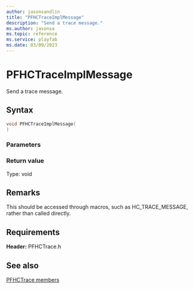 ```yaml
---
author: jasonsandlin
title: "PFHCTraceImplMessage"
description: "Send a trace message."
ms.author: jasonsa
ms.topic: reference
ms.service: playfab
ms.date: 03/09/2023
---
```


# PFHCTraceImplMessage  

Send a trace message.  

## Syntax  
  
```cpp
void PFHCTraceImplMessage(  
)  
```  
  
### Parameters  
  
  
### Return value
Type: void
  

  
## Remarks  
  
This should be accessed through macros, such as HC_TRACE_MESSAGE, rather than called directly.
  
## Requirements  
  
**Header:** PFHCTrace.h
  
## See also  
[PFHCTrace members](../pfhctrace_members.md)  

  
  
